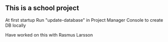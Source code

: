 This is a school project
---------------------------------

At first startup Run "update-database" in Project Manager Console to create DB locally

Have worked on this with Rasmus Larsson
